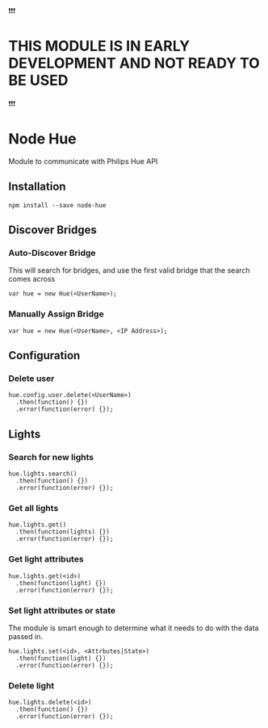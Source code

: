 :heavy_exclamation_mark::heavy_exclamation_mark::heavy_exclamation_mark:
# THIS MODULE IS IN EARLY DEVELOPMENT AND NOT READY TO BE USED
:heavy_exclamation_mark::heavy_exclamation_mark::heavy_exclamation_mark:

# Node Hue
Module to communicate with Philips Hue API

## Installation

```
npm install --save node-hue
```

## Discover Bridges

### Auto-Discover Bridge
This will search for bridges, and use the first valid bridge that the search comes across

```
var hue = new Hue(<UserName>);
```

### Manually Assign Bridge

```
var hue = new Hue(<UserName>, <IP Address>);
```

## Configuration

### Delete user

```
hue.config.user.delete(<UserName>)
  .then(function() {})
  .error(function(error) {});
```

## Lights

### Search for new lights

```
hue.lights.search()
  .then(function() {})
  .error(function(error) {});
```

### Get all lights

```
hue.lights.get()
  .then(function(lights) {})
  .error(function(error) {});
```

### Get light attributes

```
hue.lights.get(<id>)
  .then(function(light) {})
  .error(function(error) {});
```

### Set light attributes or state
The module is smart enough to determine what it needs to do with the data passed in.

```
hue.lights.set(<id>, <Attrbutes|State>)
  .then(function(light) {})
  .error(function(error) {});
```

### Delete light

```
hue.lights.delete(<id>)
  .then(function() {})
  .error(function(error) {});
```